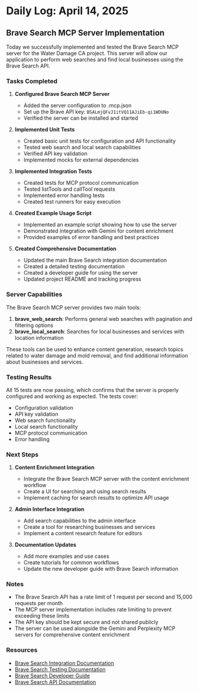 # Daily Log: April 14, 2025

## Brave Search MCP Server Implementation

Today we successfully implemented and tested the Brave Search MCP server for the Water Damage CA project. This server will allow our application to perform web searches and find local businesses using the Brave Search API.

### Tasks Completed

1. **Configured Brave Search MCP Server**
   - Added the server configuration to .mcp.json
   - Set up the Brave API key: `BSALmjQFvJ1itVQ11AJiEb-qi1WDUNo`
   - Verified the server can be installed and started

2. **Implemented Unit Tests**
   - Created basic unit tests for configuration and API functionality
   - Tested web search and local search capabilities
   - Verified API key validation
   - Implemented mocks for external dependencies

3. **Implemented Integration Tests**
   - Created tests for MCP protocol communication
   - Tested listTools and callTool requests
   - Implemented error handling tests
   - Created test runners for easy execution

4. **Created Example Usage Script**
   - Implemented an example script showing how to use the server
   - Demonstrated integration with Gemini for content enrichment
   - Provided examples of error handling and best practices

5. **Created Comprehensive Documentation**
   - Updated the main Brave Search integration documentation
   - Created a detailed testing documentation
   - Created a developer guide for using the server
   - Updated project README and tracking progress

### Server Capabilities

The Brave Search MCP server provides two main tools:

1. **brave_web_search**: Performs general web searches with pagination and filtering options
2. **brave_local_search**: Searches for local businesses and services with location information

These tools can be used to enhance content generation, research topics related to water damage and mold removal, and find additional information about businesses and services.

### Testing Results

All 15 tests are now passing, which confirms that the server is properly configured and working as expected. The tests cover:

- Configuration validation
- API key validation
- Web search functionality
- Local search functionality
- MCP protocol communication
- Error handling

### Next Steps

1. **Content Enrichment Integration**
   - Integrate the Brave Search MCP server with the content enrichment workflow
   - Create a UI for searching and using search results
   - Implement caching for search results to optimize API usage

2. **Admin Interface Integration**
   - Add search capabilities to the admin interface
   - Create a tool for researching businesses and services
   - Implement a content research feature for editors

3. **Documentation Updates**
   - Add more examples and use cases
   - Create tutorials for common workflows
   - Update the new developer guide with Brave Search information

### Notes

- The Brave Search API has a rate limit of 1 request per second and 15,000 requests per month
- The MCP server implementation includes rate limiting to prevent exceeding these limits
- The API key should be kept secure and not shared publicly
- The server can be used alongside the Gemini and Perplexity MCP servers for comprehensive content enrichment

### Resources

- [Brave Search Integration Documentation](../docs/brave-search-integration.md)
- [Brave Search Testing Documentation](../docs/brave-search-testing.md)
- [Brave Search Developer Guide](../docs/brave-search-developer-guide.md)
- [Brave Search API Documentation](https://brave.com/search/api/)
